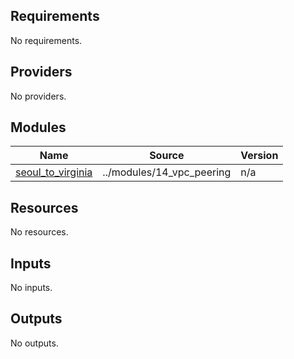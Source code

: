<!-- BEGIN_TF_DOCS -->
## Requirements

No requirements.

## Providers

No providers.

## Modules

| Name | Source | Version |
|------|--------|---------|
| <a name="module_seoul_to_virginia"></a> [seoul\_to\_virginia](#module\_seoul\_to\_virginia) | ../modules/14_vpc_peering | n/a |

## Resources

No resources.

## Inputs

No inputs.

## Outputs

No outputs.
<!-- END_TF_DOCS -->

